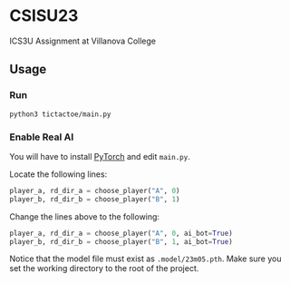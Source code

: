 # CSISU23
ICS3U Assignment at Villanova College

## Usage

### Run

```shell
python3 tictactoe/main.py
```

### Enable Real AI

You will have to install [PyTorch](https://pytorch.org) and edit `main.py`.

Locate the following lines:

```python
player_a, rd_dir_a = choose_player("A", 0)
player_b, rd_dir_b = choose_player("B", 1)
```

Change the lines above to the following:

```python
player_a, rd_dir_a = choose_player("A", 0, ai_bot=True)
player_b, rd_dir_b = choose_player("B", 1, ai_bot=True)
```

Notice that the model file must exist as `.model/23m05.pth`. Make sure you set the working directory to the root of the project.
